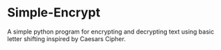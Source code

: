 # Simple-Encrypt
A simple python program for encrypting and decrypting text using basic letter shifting inspired by Caesars Cipher. 

